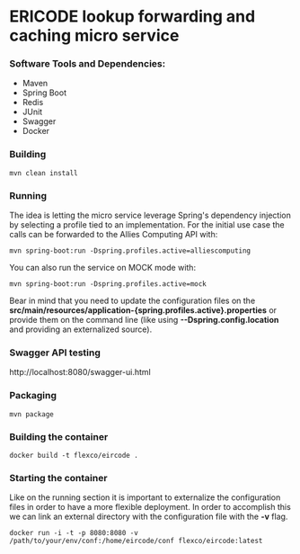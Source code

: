 # ERICODE lookup forwarding and caching micro service

### Software Tools and Dependencies:

- Maven
- Spring Boot
- Redis
- JUnit
- Swagger
- Docker

### Building

```
mvn clean install
```

### Running

The idea is letting the micro service leverage Spring's dependency injection by selecting a profile tied to an implementation. For the initial use case the calls can be forwarded to the Allies Computing API with: 

```
mvn spring-boot:run -Dspring.profiles.active=alliescomputing
```

You can also run the service on MOCK mode with:

```
mvn spring-boot:run -Dspring.profiles.active=mock
```

Bear in mind that you need to update the configuration files on the **src/main/resources/application-{spring.profiles.active}.properties** or provide them on the command line (like using **--Dspring.config.location** and providing an externalized source).

### Swagger API testing

http://localhost:8080/swagger-ui.html

### Packaging

```
mvn package
```

### Building the container

```
docker build -t flexco/eircode .
```

### Starting the container

Like on the running section it is important to externalize the configuration files in order to have a more flexible deployment. In order to accomplish this we can link an external directory with the configuration file with the **-v** flag.

```
docker run -i -t -p 8080:8080 -v /path/to/your/env/conf:/home/eircode/conf flexco/eircode:latest
```
